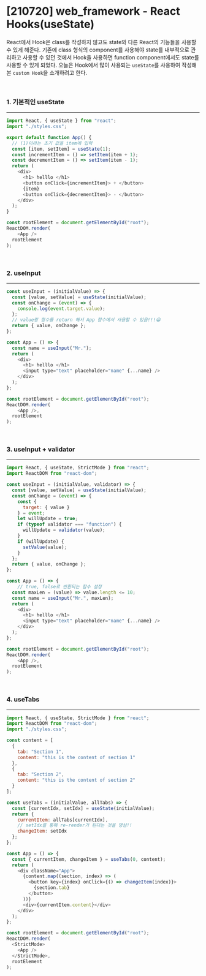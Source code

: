 # [210720] web_framework - React Hooks(useState)

React에서 Hook은 class를 작성하지 않고도 state와 다른 React의 기능들을 사용할 수 있게 해준다. 기존에 class 형식의 component를 사용해야 state를 내부적으로 관리하고 사용할 수 있던 것에서 Hook을 사용하면 function component에서도 state를 사용할 수 있게 되었다. 오늘은 Hook에서 많이 사용되는 `useState`를 사용하여 작성해본 `custom Hook`을 소개하려고 한다.

<br>

### 1. 기본적인 useState

---

```javascript
import React, { useState } from "react";
import "./styles.css";

export default function App() {
  // (1)이라는 초기 값을 item에 입력
  const [item, setItem] = useState(1);
  const incrementItem = () => setItem(item + 1);
  const decrementItem = () => setItem(item - 1);
  return (
    <div>
      <h1> helllo </h1>
      <button onClick={incrementItem}> + </button>
      {item}
      <button onClick={decrementItem}> - </button>
    </div>
  );
}

const rootElement = document.getElementById("root");
ReactDOM.render(
    <App />
  rootElement
);
```


<br>


### 2. useInput

---

```javascript
const useInput = (initialValue) => {
  const [value, setValue] = useState(initialValue);
  const onChange = (event) => {
    console.log(event.target.value);
  };
  // value랑 함수를 return 해서 App 함수에서 사용할 수 있음!!!😀
  return { value, onChange };
};

const App = () => {
  const name = useInput("Mr.");
  return (
    <div>
      <h1> helllo </h1>
      <input type="text" placeholder="name" {...name} />
    </div>
  );
};

const rootElement = document.getElementById("root");
ReactDOM.render(
    <App />,
  rootElement
);
```


<br>


### 3. useInput + validator

---

```javascript
import React, { useState, StrictMode } from "react";
import ReactDOM from "react-dom";

const useInput = (initialValue, validator) => {
  const [value, setValue] = useState(initialValue);
  const onChange = (event) => {
    const {
      target: { value }
    } = event;
    let willUpdate = true;
    if (typeof validator === "function") {
      willUpdate = validator(value);
    }
    if (willUpdate) {
      setValue(value);
    }
  };
  return { value, onChange };
};

const App = () => {
	// true, false로 반환되는 함수 설정
  const maxLen = (value) => value.length <= 10;
  const name = useInput("Mr.", maxLen);
  return (
    <div>
      <h1> helllo </h1>
      <input type="text" placeholder="name" {...name} />
    </div>
  );
};

const rootElement = document.getElementById("root");
ReactDOM.render(
    <App />,
  rootElement
);
```



<br>

### 4. useTabs

---

```javascript
import React, { useState, StrictMode } from "react";
import ReactDOM from "react-dom";
import "./styles.css";

const content = [
  {
    tab: "Section 1",
    content: "this is the content of section 1"
  },
  {
    tab: "Section 2",
    content: "this is the content of section 2"
  }
];

const useTabs = (initialValue, allTabs) => {
  const [currentIdx, setIdx] = useState(initialValue);
  return {
    currentItem: allTabs[currentIdx],
    // setIdx를 통해 re-render가 된다는 것을 명심!!
    changeItem: setIdx
  };
};

const App = () => {
  const { currentItem, changeItem } = useTabs(0, content);
  return (
    <div className="App">
      {content.map((section, index) => (
        <button key={index} onClick={() => changeItem(index)}>
          {section.tab}
        </button>
      ))}
      <div>{currentItem.content}</div>
    </div>
  );
};

const rootElement = document.getElementById("root");
ReactDOM.render(
  <StrictMode>
    <App />
  </StrictMode>,
  rootElement
);
```

